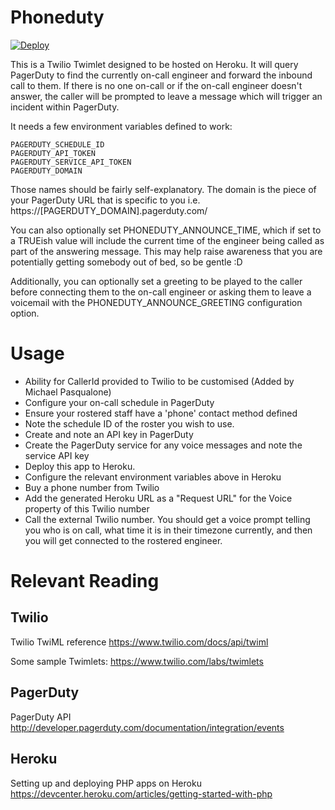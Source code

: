 # Phoneduty

[![Deploy](https://www.herokucdn.com/deploy/button.png)](https://heroku.com/deploy?template=https://github.com/michaelp85/phoneduty/tree/master)

This is a Twilio Twimlet designed to be hosted on Heroku. It will query PagerDuty to find the currently on-call engineer and forward the inbound call to them. If there is no one on-call or if the on-call engineer doesn't answer, the caller will be prompted to leave a message which will trigger an incident within PagerDuty.

It needs a few environment variables defined to work:

    PAGERDUTY_SCHEDULE_ID
    PAGERDUTY_API_TOKEN
    PAGERDUTY_SERVICE_API_TOKEN
    PAGERDUTY_DOMAIN

Those names should be fairly self-explanatory. The domain is the piece of your PagerDuty URL that is specific to you
i.e.  https://[PAGERDUTY_DOMAIN].pagerduty.com/

You can also optionally set PHONEDUTY_ANNOUNCE_TIME, which if set to a TRUEish value will include the current
time of the engineer being called as part of the answering message. This may help raise awareness that you are potentially getting
somebody out of bed, so be gentle :D

Additionally, you can optionally set a greeting to be played to the caller before connecting them to the on-call engineer or asking them to leave a voicemail with the PHONEDUTY_ANNOUNCE_GREETING configuration option.


# Usage

- Ability for CallerId provided to Twilio to be customised (Added by Michael Pasqualone)
- Configure your on-call schedule in PagerDuty
- Ensure your rostered staff have a 'phone' contact method defined
- Note the schedule ID of the roster you wish to use.
- Create and note an API key in PagerDuty
- Create the PagerDuty service for any voice messages and note the service API key
- Deploy this app to Heroku.
- Configure the relevant environment variables above in Heroku
- Buy a phone number from Twilio
- Add the generated Heroku URL  as a "Request URL" for the Voice property of this Twilio number
- Call the external Twilio number. You should get a voice prompt telling you who is on call, what time it is in their timezone currently, and then you will get connected to the rostered engineer.


# Relevant Reading

## Twilio

Twilio TwiML reference
<https://www.twilio.com/docs/api/twiml>

Some sample Twimlets:
<https://www.twilio.com/labs/twimlets>


## PagerDuty

PagerDuty API
<http://developer.pagerduty.com/documentation/integration/events>

## Heroku

Setting up and deploying PHP apps on Heroku
<https://devcenter.heroku.com/articles/getting-started-with-php>





